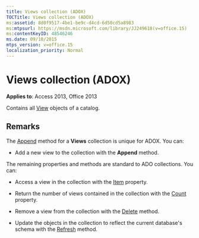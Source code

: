 ```yaml
---
title: Views collection (ADOX)
TOCTitle: Views collection (ADOX)
ms:assetid: 8d0f9517-4be1-be9c-d4cd-6d50cd5a8983
ms:mtpsurl: https://msdn.microsoft.com/library/JJ249618(v=office.15)
ms:contentKeyID: 48546246
ms.date: 09/18/2015
mtps_version: v=office.15
localization_priority: Normal
---
```


# Views collection (ADOX)


**Applies to**: Access 2013, Office 2013

Contains all [View](view-object-adox.md) objects of a catalog.

## Remarks

The [Append](append-method-adox-views.md) method for a **Views** collection is unique for ADOX. You can:

  - Add a new view to the collection with the **Append** method.

The remaining properties and methods are standard to ADO collections. You can:

  - Access a view in the collection with the [Item](item-property-ado.md) property.

  - Return the number of views contained in the collection with the [Count](count-property-ado.md) property.

  - Remove a view from the collection with the [Delete](delete-method-adox-collections.md) method.

  - Update the objects in the collection to reflect the current database's schema with the [Refresh](refresh-method-ado.md) method.


